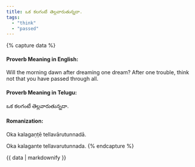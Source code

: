```yaml
---
title: ఒక కలగంటే తెల్లవారుతున్నదా.
tags:
  - "think"
  - "passed"
---
```


{% capture data %}
#### Proverb Meaning in English:
Will the morning dawn after dreaming one dream?
After one trouble, think not that you have passed through all.

#### Proverb Meaning in Telugu:
ఒక కలగంటే తెల్లవారుతున్నదా.

#### Romanization:
Oka kalagaṇṭē tellavārutunnadā.

Oka kalagante tellavarutunnada.
{% endcapture %}

{{ data | markdownify }}

